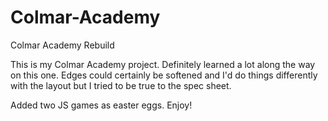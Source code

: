 # Colmar-Academy
Colmar Academy Rebuild

This is my Colmar Academy project. Definitely learned a lot along the way on this one. Edges could certainly be softened and I'd do things differently with the layout but I tried to be true to the spec sheet.

Added two JS games as easter eggs. Enjoy!
